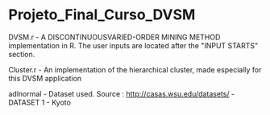 # Projeto_Final_Curso_DVSM

DVSM.r - A DISCONTINUOUSVARIED-ORDER MINING METHOD implementation in R. The user inputs are located after the "INPUT STARTS" section.

Cluster.r - An implementation of the hierarchical cluster, made especially for this DVSM application

adlnormal - Dataset used. Source : http://casas.wsu.edu/datasets/ - DATASET 1 - Kyoto
